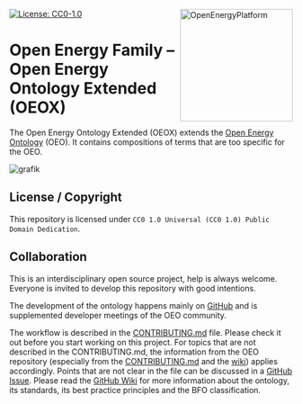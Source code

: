 ﻿<a href="https://openenergy-platform.org/"><img align="right" width="200" height="200" src="https://avatars2.githubusercontent.com/u/37101913?s=400&u=9b593cfdb6048a05ea6e72d333169a65e7c922be&v=4" alt="OpenEnergyPlatform"></a>

[![License: CC0-1.0](https://img.shields.io/badge/License-CC0%201.0-lightgrey.svg)](http://creativecommons.org/publicdomain/zero/1.0/)

# Open Energy Family – Open Energy Ontology Extended (OEOX)

The Open Energy Ontology Extended (OEOX) extends the [Open Energy Ontology](https://github.com/OpenEnergyPlatform/ontology) (OEO). It contains compositions of terms that are too specific for the OEO.

![grafik](https://github.com/OpenEnergyPlatform/oeo-extended/assets/38690039/7fddb3d5-ae7f-400d-bae6-da8d8bfb04b6)


## License / Copyright

This repository is licensed under `CC0 1.0 Universal (CC0 1.0) Public Domain Dedication`.

## Collaboration

This is an interdisciplinary open source project, help is always welcome.
Everyone is invited to develop this repository with good intentions.

The development of the ontology happens mainly on [GitHub](https://github.com/OpenEnergyPlatform/oeo-extended) and is supplemented developer meetings of the OEO community. 


The workflow is described in the [CONTRIBUTING.md](https://github.com/OpenEnergyPlatform/oeo-extended/blob/dev/CONTRIBUTING.md) file.
Please check it out before you start working on this project.
For topics that are not described in the CONTRIBUTING.md, the information from the OEO repository (especially from the [CONTRIBUTING.md](https://github.com/OpenEnergyPlatform/ontology/blob/dev/CONTRIBUTING.md) and the [wiki](https://github.com/OpenEnergyPlatform/ontology/wiki)) applies accordingly.
Points that are not clear in the file can be discussed in a [GitHub Issue](https://github.com/OpenEnergyPlatform/ontology/issues/new/choose).
Please read the [GitHub Wiki](https://github.com/OpenEnergyPlatform/ontology/wiki) for more information about the ontology, its standards, its best practice principles and the BFO classification.


